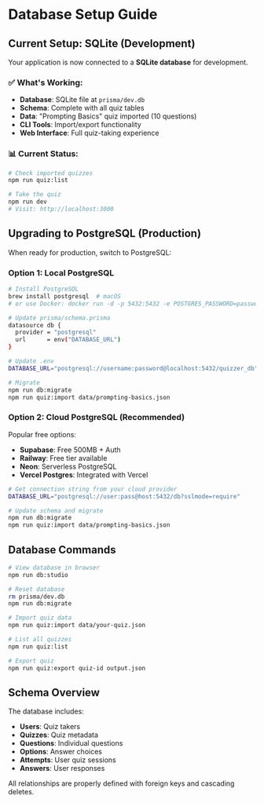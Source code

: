 # Database Setup Guide

## Current Setup: SQLite (Development)

Your application is now connected to a **SQLite database** for development.

### ✅ What's Working:

- **Database**: SQLite file at `prisma/dev.db`
- **Schema**: Complete with all quiz tables
- **Data**: "Prompting Basics" quiz imported (10 questions)
- **CLI Tools**: Import/export functionality
- **Web Interface**: Full quiz-taking experience

### 📊 Current Status:

```bash
# Check imported quizzes
npm run quiz:list

# Take the quiz
npm run dev
# Visit: http://localhost:3000
```

## Upgrading to PostgreSQL (Production)

When ready for production, switch to PostgreSQL:

### Option 1: Local PostgreSQL

```bash
# Install PostgreSQL
brew install postgresql  # macOS
# or use Docker: docker run -d -p 5432:5432 -e POSTGRES_PASSWORD=password postgres

# Update prisma/schema.prisma
datasource db {
  provider = "postgresql"
  url      = env("DATABASE_URL")
}

# Update .env
DATABASE_URL="postgresql://username:password@localhost:5432/quizzer_db"

# Migrate
npm run db:migrate
npm run quiz:import data/prompting-basics.json
```

### Option 2: Cloud PostgreSQL (Recommended)

Popular free options:

- **Supabase**: Free 500MB + Auth
- **Railway**: Free tier available
- **Neon**: Serverless PostgreSQL
- **Vercel Postgres**: Integrated with Vercel

```bash
# Get connection string from your cloud provider
DATABASE_URL="postgresql://user:pass@host:5432/db?sslmode=require"

# Update schema and migrate
npm run db:migrate
npm run quiz:import data/prompting-basics.json
```

## Database Commands

```bash
# View database in browser
npm run db:studio

# Reset database
rm prisma/dev.db
npm run db:migrate

# Import quiz data
npm run quiz:import data/your-quiz.json

# List all quizzes
npm run quiz:list

# Export quiz
npm run quiz:export quiz-id output.json
```

## Schema Overview

The database includes:

- **Users**: Quiz takers
- **Quizzes**: Quiz metadata
- **Questions**: Individual questions
- **Options**: Answer choices
- **Attempts**: User quiz sessions
- **Answers**: User responses

All relationships are properly defined with foreign keys and cascading deletes.
